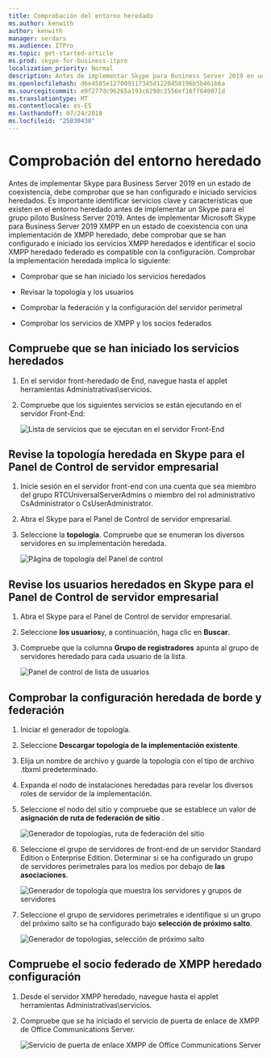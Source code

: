 ```yaml
---
title: Comprobación del entorno heredado
ms.author: kenwith
author: kenwith
manager: serdars
ms.audience: ITPro
ms.topic: get-started-article
ms.prod: skype-for-business-itpro
localization_priority: Normal
description: Antes de implementar Skype para Business Server 2019 en un estado de coexistencia, debe comprobar que se han configurado e iniciado servicios heredados. Es importante identificar servicios clave y características que existen en el entorno heredado, antes de implementar un Skype para el grupo piloto Business Server 2019. Antes de implementar Microsoft Skype para Business Server 2019 XMPP en un estado de coexistencia con una implementación de XMPP heredado, debe comprobar los servicios XMPP heredados se han configurado y se ha iniciado e identificar qué es la configuración de XMPP heredada de socio federado compatibilidad con.
ms.openlocfilehash: d6e4585e127009117345d1220458196b5b461b6a
ms.sourcegitcommit: e9f277dc96265a193c6298c3556ef16ff640071d
ms.translationtype: MT
ms.contentlocale: es-ES
ms.lasthandoff: 07/24/2018
ms.locfileid: "25030430"
---
```

# <a name="verify-the-legacy-environment"></a>Comprobación del entorno heredado

Antes de implementar Skype para Business Server 2019 en un estado de coexistencia, debe comprobar que se han configurado e iniciado servicios heredados. Es importante identificar servicios clave y características que existen en el entorno heredado antes de implementar un Skype para el grupo piloto Business Server 2019. Antes de implementar Microsoft Skype para Business Server 2019 XMPP en un estado de coexistencia con una implementación de XMPP heredado, debe comprobar que se han configurado e iniciado los servicios XMPP heredados e identificar el socio XMPP heredado federado es compatible con la configuración. Comprobar la implementación heredada implica lo siguiente:
  
- Comprobar que se han iniciado los servicios heredados
    
- Revisar la topología y los usuarios
    
- Comprobar la federación y la configuración del servidor perimetral
    
- Comprobar los servicios de XMPP y los socios federados
    
## <a name="verify-that-legacy-services-are-started"></a>Compruebe que se han iniciado los servicios heredados

1. En el servidor front-heredado de End, navegue hasta el applet herramientas Administrativas\servicios.
    
2. Compruebe que los siguientes servicios se están ejecutando en el servidor Front-End:
    
     ![Lista de servicios que se ejecutan en el servidor Front-End](../media/migration_lyncserver_config_w14_services.jpg)
  
## <a name="review-the-legacy-topology-in-skype-for-business-server-control-panel"></a>Revise la topología heredada en Skype para el Panel de Control de servidor empresarial

1. Inicie sesión en el servidor front-end con una cuenta que sea miembro del grupo RTCUniversalServerAdmins o miembro del rol administrativo CsAdministrator o CsUserAdministrator.
    
2. Abra el Skype para el Panel de Control de servidor empresarial.
    
3. Seleccione la **topología**. Compruebe que se enumeran los diversos servidores en su implementación heredada.
    
     ![Página de topología del Panel de control](../media/migration_lyncserver_2010_topology.JPG)
  
## <a name="review-legacy-users-in-skype-for-business-server-control-panel"></a>Revise los usuarios heredados en Skype para el Panel de Control de servidor empresarial

1. Abra el Skype para el Panel de Control de servidor empresarial.
    
2. Seleccione **los usuarios**y, a continuación, haga clic en **Buscar**.
    
3. Compruebe que la columna **Grupo de registradores** apunta al grupo de servidores heredado para cada usuario de la lista. 
    
     ![Panel de control de lista de usuarios](../media/migration_lyncserver_2010_allusers.JPG)
  
## <a name="verify-legacy-edge-and-federation-settings"></a>Comprobar la configuración heredada de borde y federación

1. Iniciar el generador de topología.
    
2. Seleccione **Descargar topología de la implementación existente**.
    
3. Elija un nombre de archivo y guarde la topología con el tipo de archivo .tbxml predeterminado.
    
4. Expanda el nodo de instalaciones heredadas para revelar los diversos roles de servidor de la implementación.
    
5. Seleccione el nodo del sitio y compruebe que se establece un valor de **asignación de ruta de federación de sitio** . 
    
     ![Generador de topologías, ruta de federación del sitio](../media/migration_lyncserver_w14_federation.jpg)
  
6. Seleccione el grupo de servidores de front-end de un servidor Standard Edition o Enterprise Edition. Determinar si se ha configurado un grupo de servidores perimetrales para los medios por debajo de **las asociaciones**. 
    
     ![Generador de topología que muestra los servidores y grupos de servidores](../media/migration_lyncserver_w14_edgepool_media.jpg)
  
7. Seleccione el grupo de servidores perimetrales e identifique si un grupo del próximo salto se ha configurado bajo **selección de próximo salto**.
    
     ![Generador de topologías, selección de próximo salto](../media/migration_lyncserver_w14_nexthop.jpg)
  
## <a name="verify-legacy-xmpp-federated-partner-configuration"></a>Compruebe el socio federado de XMPP heredado configuración

1. Desde el servidor XMPP heredado, navegue hasta el applet herramientas Administrativas\servicios.
    
2. Compruebe que se ha iniciado el servicio de puerta de enlace de XMPP de Office Communications Server. 
    
     ![Servicio de puerta de enlace XMPP de Office Communications Server](../media/migration_lyncserver_15_xmpp_legacyservicesstarted.JPG)
  

